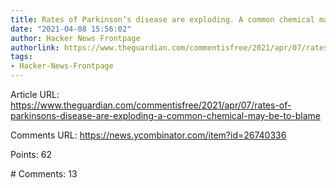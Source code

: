 ```yaml
---
title: Rates of Parkinson’s disease are exploding. A common chemical may be to blame
date: "2021-04-08 15:56:02"
author: Hacker News Frontpage
authorlink: https://www.theguardian.com/commentisfree/2021/apr/07/rates-of-parkinsons-disease-are-exploding-a-common-chemical-may-be-to-blame
tags:
- Hacker-News-Frontpage
---
```


<p>Article URL: <a href="https://www.theguardian.com/commentisfree/2021/apr/07/rates-of-parkinsons-disease-are-exploding-a-common-chemical-may-be-to-blame">https://www.theguardian.com/commentisfree/2021/apr/07/rates-of-parkinsons-disease-are-exploding-a-common-chemical-may-be-to-blame</a></p>
<p>Comments URL: <a href="https://news.ycombinator.com/item?id=26740336">https://news.ycombinator.com/item?id=26740336</a></p>
<p>Points: 62</p>
<p># Comments: 13</p>
